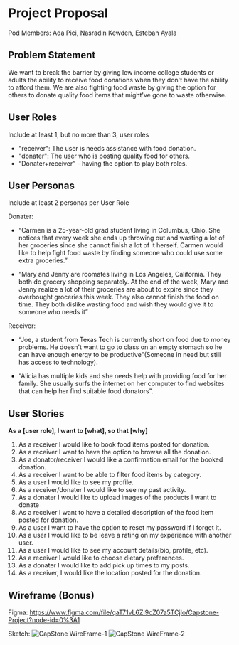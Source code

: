 # Project Proposal

Pod Members: Ada Pici, Nasradin Kewden, Esteban Ayala


## Problem Statement

We want to break the barrier by giving low income college students or adults the ability to receive food donations when they don't have the ability to afford them. We are also fighting food waste by giving the option for others to donate quality food items that might've gone to waste otherwise.

## User Roles

Include at least 1, but no more than 3, user roles
- "receiver": The user is needs assistance with food donation.
- "donater": The user who is posting quality food for others.
- “Donater+receiver” - having the option to play both roles.


## User Personas

Include at least 2 personas per User Role

Donater: 
- “Carmen is a 25-year-old grad student living in Columbus, Ohio. She notices that every week she ends up throwing out and wasting a lot of her groceries since she cannot finish a lot of it herself. Carmen would like to help fight food waste by finding someone who could use some extra groceries.”

- “Mary and Jenny are roomates living in Los Angeles, California. They both do grocery shopping separately. At the end of the week, Mary and Jenny realize a lot of their groceries are about to expire since they overbought groceries this week. They also cannot finish the food on time. They both dislike wasting food and wish they would give it to someone who needs it”

Receiver:
- “Joe, a student from Texas Tech is currently short on food due to money problems. He doesn't want to go to class on an empty stomach so he can have enough energy to be productive"(Someone in need but still has access to technology).

- “Alicia has multiple kids and she needs help with providing food for her family. She usually surfs the internet on her computer to find websites that can help her find suitable food donators".



## User Stories

**As a [user role], I want to [what], so that [why]**

1. As a receiver I would like to book food items posted for donation.
2. As a receiver I want to have the option to browse all the donation.
3. As a donator/receiver I would like a confirmation email for the booked donation. 
4. As a receiver I want to be able to filter food items by category.
5. As a user I would like to see my profile.
6. As a receiver/donater I would like to see my past activity.
7. As a donater I would like to upload images of the products I want to donate
8. As a receiver I want to have a detailed description of the food item posted for donation.
9. As a user I want to have the option to reset my password if I forget it.
10. As a user I would like to be leave a rating on my experience with another user.
11. As a user I would like to see my account details(bio, profile, etc).
12. As a receiver I would like to choose dietary preferences.
13. As a donater I would like to add pick up times to my posts.
14. As a receiver, I would like the location posted for the donation.




## Wireframe (Bonus)

Figma: https://www.figma.com/file/qaT71vL6ZI9cZ07a5TCjIo/Capstone-Project?node-id=0%3A1 

Sketch: ![CapStone WireFrame-1](https://user-images.githubusercontent.com/99931474/178371363-0c0036ca-6a58-4b99-96da-5dc189239e06.jpg)
        ![CapStone WireFrame-2](https://user-images.githubusercontent.com/99931474/178371376-e29c6898-2d32-452e-a1e9-af9c4b03d8e3.jpg)


